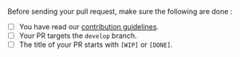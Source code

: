 Before sending your pull request, make sure the following are done :

* [ ] You have read our [contribution guidelines](https://github.com/EsupPortail/Esup-Pod/blob/master/CONTRIBUTING.md).
* [ ] Your PR targets the `develop` branch.
* [ ] The title of your PR starts with `[WIP]` or `[DONE]`.
